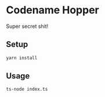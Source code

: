 # Codename Hopper

Super secret shit!

## Setup

```bash
yarn install
```

## Usage

```bash
ts-node index.ts
```
